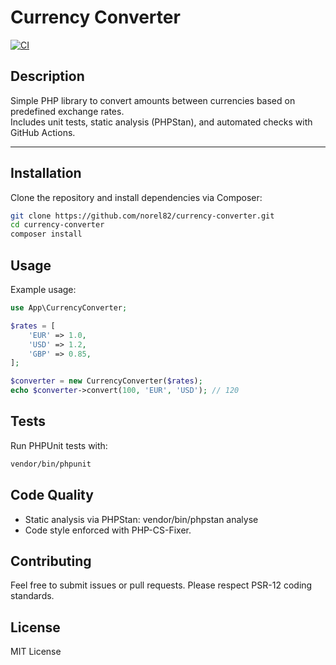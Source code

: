 # Currency Converter

[![CI](https://github.com/norel82/currency-converter/actions/workflows/ci.yml/badge.svg)](https://github.com/norel82/currency-converter/actions/workflows/ci.yml)

## Description

Simple PHP library to convert amounts between currencies based on predefined exchange rates.  
Includes unit tests, static analysis (PHPStan), and automated checks with GitHub Actions.

---

## Installation

Clone the repository and install dependencies via Composer:

```bash
git clone https://github.com/norel82/currency-converter.git
cd currency-converter
composer install
```


## Usage
Example usage:

```php
use App\CurrencyConverter;

$rates = [
    'EUR' => 1.0,
    'USD' => 1.2,
    'GBP' => 0.85,
];

$converter = new CurrencyConverter($rates);
echo $converter->convert(100, 'EUR', 'USD'); // 120
```


## Tests
Run PHPUnit tests with:

```bash
vendor/bin/phpunit
```

## Code Quality
- Static analysis via PHPStan: vendor/bin/phpstan analyse
- Code style enforced with PHP-CS-Fixer.

## Contributing
Feel free to submit issues or pull requests.
Please respect PSR-12 coding standards.

## License
MIT License